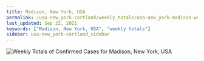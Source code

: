 ```yaml
---
title: Madison, New York, USA
permalink: /usa-new_york-cortland/weekly_totals/usa-new_york-madison-weekly_totals.html
last_updated: Sep 22, 2021
keywords: ["Madison, New York, USA", "weekly totals"]
sidebar: usa-new_york-cortland_sidebar
---
```


![Weekly Totals of Confirmed Cases for Madison, New York, USA](/covid_tracker/images/graphs/usa-new_york-madison-weekly_totals_graph.png)
